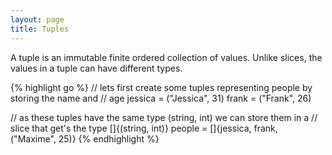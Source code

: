 ```yaml
---
layout: page
title: Tuples
---
```


A tuple is an immutable finite ordered collection of values. Unlike slices, the
values in a tuple can have different types.

{% highlight go %}
// lets first create some tuples representing people by storing the name and
// age
jessica = ("Jessica", 31)
frank = ("Frank", 26)

// as these tuples have the same type (string, int) we can store them in a
// slice that get's the type []{(string, int)}
people = []{jessica, frank, ("Maxime", 25)}
{% endhighlight %}

